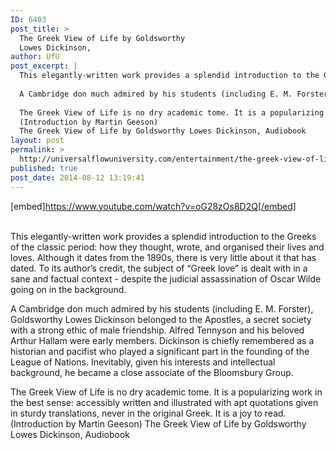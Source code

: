 ```yaml
---
ID: 6403
post_title: >
  The Greek View of Life by Goldsworthy
  Lowes Dickinson,
author: UfU
post_excerpt: |
  This elegantly-written work provides a splendid introduction to the Greeks of the classic period: how they thought, wrote, and organised their lives and loves. Although it dates from the 1890s, there is very little about it that has dated. To its author’s credit, the subject of “Greek love” is dealt with in a sane and factual context - despite the judicial assassination of Oscar Wilde going on in the background.
  
  A Cambridge don much admired by his students (including E. M. Forster), Goldsworthy Lowes Dickinson belonged to the Apostles, a secret society with a strong ethic of male friendship. Alfred Tennyson and his beloved Arthur Hallam were early members. Dickinson is chiefly remembered as a historian and pacifist who played a significant part in the founding of the League of Nations. Inevitably, given his interests and intellectual background, he became a close associate of the Bloomsbury Group.
  
  The Greek View of Life is no dry academic tome. It is a popularizing work in the best sense: accessibly written and illustrated with apt quotations given in sturdy translations, never in the original Greek. It is a joy to read.
  (Introduction by Martin Geeson)
  The Greek View of Life by Goldsworthy Lowes Dickinson, Audiobook
layout: post
permalink: >
  http://universalflowuniversity.com/entertainment/the-greek-view-of-life-by-goldsworthy-lowes-dickinson/
published: true
post_date: 2014-08-12 13:19:41
---
```

[embed]https://www.youtube.com/watch?v=oG28zOs8D2Q[/embed]</br></br>
<p>This elegantly-written work provides a splendid introduction to the Greeks of the classic period: how they thought, wrote, and organised their lives and loves. Although it dates from the 1890s, there is very little about it that has dated. To its author’s credit, the subject of “Greek love” is dealt with in a sane and factual context - despite the judicial assassination of Oscar Wilde going on in the background.

A Cambridge don much admired by his students (including E. M. Forster), Goldsworthy Lowes Dickinson belonged to the Apostles, a secret society with a strong ethic of male friendship. Alfred Tennyson and his beloved Arthur Hallam were early members. Dickinson is chiefly remembered as a historian and pacifist who played a significant part in the founding of the League of Nations. Inevitably, given his interests and intellectual background, he became a close associate of the Bloomsbury Group. 

The Greek View of Life is no dry academic tome. It is a popularizing work in the best sense: accessibly written and illustrated with apt quotations given in sturdy translations, never in the original Greek. It is a joy to read.
(Introduction by Martin Geeson)
The Greek View of Life by Goldsworthy Lowes Dickinson, Audiobook</p>
